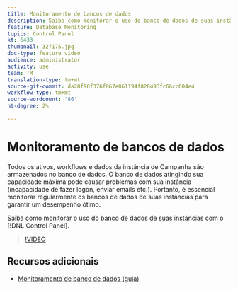 ```yaml
---
title: Monitoramento de bancos de dados
description: Saiba como monitorar o uso do banco de dados de suas instâncias.
feature: Database Monitoring
topics: Control Panel
kt: 6433
thumbnail: 327175.jpg
doc-type: feature video
audience: administrator
activity: use
team: TM
translation-type: tm+mt
source-git-commit: da28f90f376f867e861194f828493fc66cc604e4
workflow-type: tm+mt
source-wordcount: '86'
ht-degree: 2%

---
```



# Monitoramento de bancos de dados

Todos os ativos, workflows e dados da instância de Campanha são armazenados no banco de dados. O banco de dados atingindo sua capacidade máxima pode causar problemas com sua instância (incapacidade de fazer logon, enviar emails etc.). Portanto, é essencial monitorar regularmente os bancos de dados de suas instâncias para garantir um desempenho ótimo.

Saiba como monitorar o uso do banco de dados de suas instâncias com o [!DNL Control Panel].

>[!VIDEO](https://video.tv.adobe.com/v/327175?quality=12)

## Recursos adicionais

* [Monitoramento de banco de dados (guia)](https://experienceleague.adobe.com/docs/control-panel/using/performance-monitoring/database-monitoring.html?lang=en#performance-monitoring)
